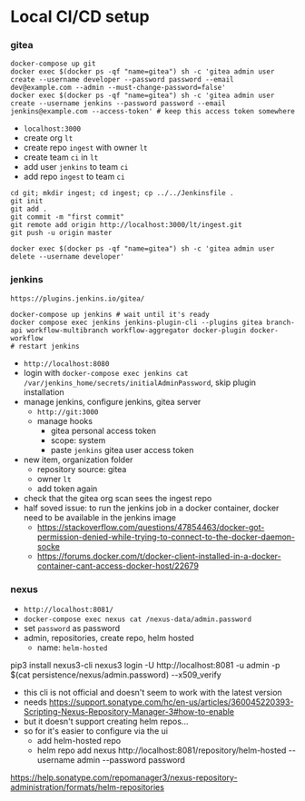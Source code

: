 # Local CI/CD setup

### gitea

```
docker-compose up git
docker exec $(docker ps -qf "name=gitea") sh -c 'gitea admin user create --username developer --password password --email dev@example.com --admin --must-change-password=false'
docker exec $(docker ps -qf "name=gitea") sh -c 'gitea admin user create --username jenkins --password password --email jenkins@example.com --access-token' # keep this access token somewhere
```

- `localhost:3000`
- create org `lt`
- create repo `ingest` with owner `lt`
- create team `ci` in `lt`
- add user `jenkins` to team `ci`
- add repo `ingest` to team `ci`

```
cd git; mkdir ingest; cd ingest; cp ../../Jenkinsfile .
git init
git add .
git commit -m "first commit"
git remote add origin http://localhost:3000/lt/ingest.git
git push -u origin master
```

`docker exec $(docker ps -qf "name=gitea") sh -c 'gitea admin user delete --username developer'`

### jenkins

`https://plugins.jenkins.io/gitea/`

```
docker-compose up jenkins # wait until it's ready
docker compose exec jenkins jenkins-plugin-cli --plugins gitea branch-api workflow-multibranch workflow-aggregator docker-plugin docker-workflow
# restart jenkins
```
- `http://localhost:8080`
- login with `docker-compose exec jenkins cat /var/jenkins_home/secrets/initialAdminPassword`, skip plugin installation
- manage jenkins, configure jenkins, gitea server
  - `http://git:3000`
  - manage hooks
    - gitea personal access token
    - scope: system
    - paste `jenkins` gitea user access token
- new item, organization folder
  - repository source: gitea
  - owner `lt`
  - add token again
- check that the gitea org scan sees the ingest repo
- half soved issue: to run the jenkins job in a docker container, docker need to be available in the jenkins image
  - https://stackoverflow.com/questions/47854463/docker-got-permission-denied-while-trying-to-connect-to-the-docker-daemon-socke
  - https://forums.docker.com/t/docker-client-installed-in-a-docker-container-cant-access-docker-host/22679


### nexus

- `http://localhost:8081/`
- `docker-compose exec nexus cat /nexus-data/admin.password`
- set `password` as password
- admin, repositories, create repo, helm hosted
  - name: `helm-hosted`

pip3 install nexus3-cli
nexus3 login -U http://localhost:8081 -u admin -p $(cat persistence/nexus/admin.password) --x509_verify
- this cli is not official and doesn't seem to work with the latest version
- needs https://support.sonatype.com/hc/en-us/articles/360045220393-Scripting-Nexus-Repository-Manager-3#how-to-enable
-  but it doesn't support creating helm repos...
- so for it's easier to configure via the ui
  - add helm-hosted repo
  - helm repo add nexus http://localhost:8081/repository/helm-hosted --username admin --password password

https://help.sonatype.com/repomanager3/nexus-repository-administration/formats/helm-repositories

